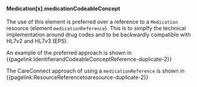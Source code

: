 #### Medication[x].medicationCodeableConcept	

The use of this element is preferred over a reference to a `Medication` resource (element `medicationReference`). This is to simplfy the technical implementation around drug codes and to be backwardly compatible with HL7v2 and HL7v3 (EPS).

An example of the preferred approach is shown in {{pagelink:IdentifierandCodeableConceptReference-duplicate-2}}

The CareConnect approach of using a `medicationReference` is shown in {{pagelink:ResourceReferencetoaresource-duplicate-2}}







